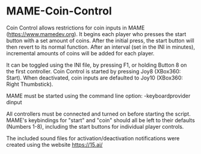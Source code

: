 # MAME-Coin-Control

Coin Control allows restrictions for coin inputs in MAME (https://www.mamedev.org). It begins each player who presses the start button with a set amount of coins. After the initial press, the start button will then revert to its normal function. After an interval (set in the INI in minutes), incremental amounts of coins will be added for each player.

It can be toggled using the INI file, by pressing F1, or holding Button 8 on the first controller. Coin Control is started by pressing Joy8 (XBox360: Start). When deactivated, coin inputs are defaulted to Joy10 (XBox360: Right Thumbstick).

MAME must be started using the command line option: -keyboardprovider dinput

All controllers must be connected and turned on before starting the script. MAME's keybindings for "start" and "coin" should all be left to their defaults (Numbers 1-8), including the start buttons for individual player controls.

The included sound files for activation/deactivation notifications were created using the website https://15.ai/

